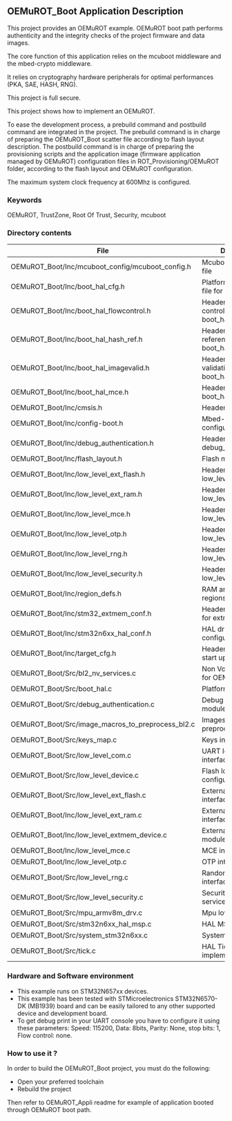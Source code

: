 ## <b>OEMuROT_Boot Application Description</b>

This project provides an OEMuROT example. OEMuROT boot path performs authenticity and the integrity checks of the project firmware and data images.


The core function of this application relies on the mcuboot middleware and the mbed-crypto middleware.


It relies on cryptography hardware peripherals for optimal performances (PKA, SAE, HASH, RNG).


This project is full secure.


This project shows how to implement an OEMuROT.


To ease the development process, a prebuild command and postbuild command are integrated in the project. The prebuild command is in charge of preparing the OEMuROT\_Boot scatter file according to flash layout description. The postbuild command is in charge of preparing the provisioning scripts and the application image (firmware application managed by OEMuROT) configuration files in ROT\_Provisioning/OEMuROT folder, according to the flash layout and OEMuROT configuration.


The maximum system clock frequency at 600Mhz is configured.


### <b>Keywords</b>

OEMuROT, TrustZone, Root Of Trust, Security, mcuboot


### **Directory contents**







| File | Description |
| --- | --- |
| OEMuROT\_Boot/Inc/mcuboot\_config/mcuboot\_config.h | Mcuboot configuration file |
| OEMuROT\_Boot/Inc/boot\_hal\_cfg.h | Platform configuration file for OEMuROT\_Boot |
| OEMuROT\_Boot/Inc/boot\_hal\_flowcontrol.h | Header file for flow control code in boot\_hal.c |
| OEMuROT\_Boot/Inc/boot\_hal\_hash\_ref.h | Header file for hash reference code in boot\_hal.c |
| OEMuROT\_Boot/Inc/boot\_hal\_imagevalid.h | Header file for image validation code in boot\_hal.c |
| OEMuROT\_Boot/Inc/boot\_hal\_mce.h | Header file for boot\_hal\_mce.c |
| OEMuROT\_Boot/Inc/cmsis.h | Header file for CMSIS |
| OEMuROT\_Boot/Inc/config-boot.h | Mbed-crypto configuration file |
| OEMuROT\_Boot/Inc/debug\_authentication.h | Header file for debug\_authentication.c |
| OEMuROT\_Boot/Inc/flash\_layout.h | Flash mapping |
| OEMuROT\_Boot/Inc/low\_level\_ext\_flash.h | Header file for low\_level\_ext\_flash.c |
| OEMuROT\_Boot/Inc/low\_level\_ext\_ram.h | Header file for low\_level\_ext\_ram.c |
| OEMuROT\_Boot/Inc/low\_level\_mce.h | Header file for low\_level\_mce.c |
| OEMuROT\_Boot/Inc/low\_level\_otp.h | Header file for low\_level\_otp.c |
| OEMuROT\_Boot/Inc/low\_level\_rng.h | Header file for low\_level\_rng.c |
| OEMuROT\_Boot/Inc/low\_level\_security.h | Header file for low\_level\_security.c |
| OEMuROT\_Boot/Inc/region\_defs.h | RAM and FLASH regions definitions |
| OEMuROT\_Boot/Inc/stm32\_extmem\_conf.h | Header configuration for extmem module |
| OEMuROT\_Boot/Inc/stm32n6xx\_hal\_conf.h | HAL driver configuration file |
| OEMuROT\_Boot/Inc/target\_cfg.h | Header file for target start up |
| OEMuROT\_Boot/Src/bl2\_nv\_services.c | Non Volatile services for OEMuROT\_Boot |
| OEMuROT\_Boot/Src/boot\_hal.c | Platform initialization |
| OEMuROT\_Boot/Src/debug\_authentication.c | Debug authentication module |
| OEMuROT\_Boot/Src/image\_macros\_to\_preprocess\_bl2.c | Images definitions to preprocess for bl2 |
| OEMuROT\_Boot/Src/keys\_map.c | Keys interface |
| OEMuROT\_Boot/Src/low\_level\_com.c | UART low level interface |
| OEMuROT\_Boot/Src/low\_level\_device.c | Flash low level device configuration |
| OEMuROT\_Boot/Src/low\_level\_ext\_flash.c | External flash low level interface |
| OEMuROT\_Boot/Inc/low\_level\_ext\_ram.c | External ram low level interface |
| OEMuROT\_Boot/Inc/low\_level\_extmem\_device.c | External memory module interface |
| OEMuROT\_Boot/Inc/low\_level\_mce.c | MCE interface |
| OEMuROT\_Boot/Inc/low\_level\_otp.c | OTP interface |
| OEMuROT\_Boot/Src/low\_level\_rng.c | Random generator interface |
| OEMuROT\_Boot/Src/low\_level\_security.c | Security Low level services |
| OEMuROT\_Boot/Src/mpu\_armv8m\_drv.c | Mpu low level interface |
| OEMuROT\_Boot/Src/stm32n6xx\_hal\_msp.c | HAL MSP module |
| OEMuROT\_Boot/Src/system\_stm32n6xx.c | System Init file |
| OEMuROT\_Boot/Src/tick.c | HAL Tick implementation |


### **Hardware and Software environment**


* This example runs on STM32N657xx devices.
* This example has been tested with STMicroelectronics STM32N6570-DK (MB1939) board and can be easily tailored to any other supported device and development board.
* To get debug print in your UART console you have to configure it using these parameters: Speed: 115200, Data: 8bits, Parity: None, stop bits: 1, Flow control: none.


### **How to use it ?**


In order to build the OEMuROT\_Boot project, you must do the following:


* Open your preferred toolchain
* Rebuild the project


Then refer to OEMuROT\_Appli readme for example of application booted through OEMuROT boot path.






